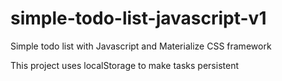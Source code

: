 # simple-todo-list-javascript-v1
Simple todo list with Javascript and Materialize CSS framework

This project uses localStorage to make tasks persistent